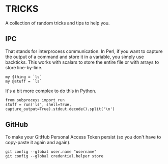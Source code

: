 TRICKS
======

A collection of random tricks and tips to help you.


IPC
---

That stands for interprocess communication. In Perl, if you want to capture the
output of a command and store it in a variable, you simply use backticks. This
works with scalars to store the entire file or with arrays to store
line-by-line.

```
my $thing = `ls`
my @stuff = `ls`
```

It's a bit more complex to do this in Python.

```
from subprocess import run
stuff = run('ls', shell=True, capture_output=True).stdout.decode().split('\n')
```



GitHub
------

To make your GitHub Personal Access Token persist (so you don't have to
copy-paste it again and again).

```
git config --global user.name "username"
git config --global credential.helper store
```
